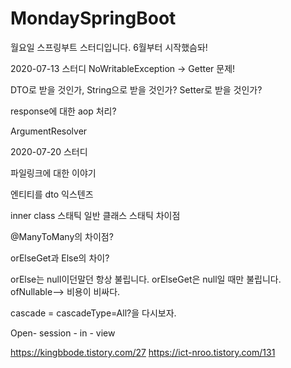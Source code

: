 # MondaySpringBoot
월요일 스프링부트 스터디입니다. 6월부터 시작했슴돠!

2020-07-13 스터디
NoWritableException -> Getter 문제!

DTO로 받을 것인가, String으로 받을 것인가? Setter로 받을 것인가?

response에 대한 aop 처리?

ArgumentResolver

2020-07-20 스터디

파일링크에 대한 이야기

엔티티를 dto 익스텐즈

inner class 스태틱 일반 클래스 스태틱 차이점

@ManyToMany의 차이점? 

orElseGet과 Else의 차이?

orElse는 null이던말던 항상 불립니다.
orElseGet은 null일 때만 불립니다.
ofNullable--> 비용이 비싸다.

cascade = cascadeType=All?을 다시보자.

Open- session - in - view 

https://kingbbode.tistory.com/27
https://ict-nroo.tistory.com/131
